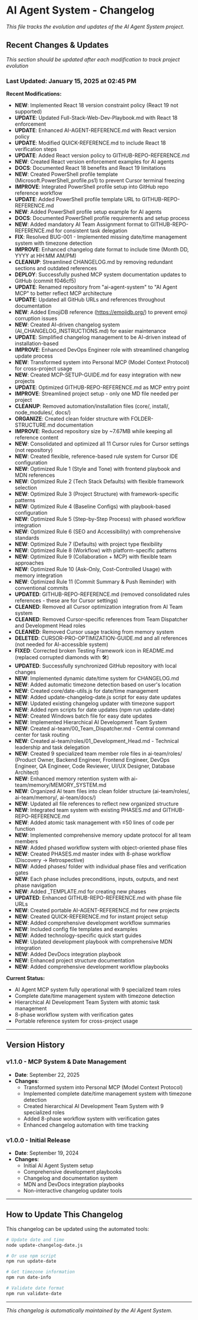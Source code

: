 # AI Agent System - Changelog

*This file tracks the evolution and updates of the AI Agent System project.*

## Recent Changes & Updates

*This section should be updated after each modification to track project evolution*

### Last Updated: January 15, 2025 at 02:45 PM

**Recent Modifications:**
- **NEW**: Implemented React 18 version constraint policy (React 19 not supported)
- **UPDATE**: Updated Full-Stack-Web-Dev-Playbook.md with React 18 enforcement
- **UPDATE**: Enhanced AI-AGENT-REFERENCE.md with React version policy
- **UPDATE**: Modified QUICK-REFERENCE.md to include React 18 verification steps
- **UPDATE**: Added React version policy to GITHUB-REPO-REFERENCE.md
- **NEW**: Created React version enforcement examples for AI agents
- **DOCS**: Documented React 18 benefits and React 19 limitations
- **NEW**: Created PowerShell profile template (Microsoft.PowerShell_profile.ps1) to prevent Cursor terminal freezing
- **IMPROVE**: Integrated PowerShell profile setup into GitHub repo reference workflow
- **UPDATE**: Added PowerShell profile template URL to GITHUB-REPO-REFERENCE.md
- **NEW**: Added PowerShell profile setup example for AI agents
- **DOCS**: Documented PowerShell profile requirements and setup process
- **NEW**: Added mandatory AI Team Assignment format to GITHUB-REPO-REFERENCE.md for consistent task delegation
- **FIX**: Resolved BUG-001 - Implemented missing date/time management system with timezone detection
- **IMPROVE**: Enhanced changelog date format to include time (Month DD, YYYY at HH:MM AM/PM)
- **CLEANUP**: Streamlined CHANGELOG.md by removing redundant sections and outdated references
- **DEPLOY**: Successfully pushed MCP system documentation updates to GitHub (commit f046cf5)
- **UPDATE**: Renamed repository from "ai-agent-system" to "AI Agent MCP" to better reflect MCP architecture
- **UPDATE**: Updated all GitHub URLs and references throughout documentation
- **NEW**: Added EmojiDB reference (https://emojidb.org/) to prevent emoji corruption issues
- **NEW**: Created AI-driven changelog system (AI_CHANGELOG_INSTRUCTIONS.md) for easier maintenance
- **UPDATE**: Simplified changelog management to be AI-driven instead of installation-based
- **IMPROVE**: Enhanced DevOps Engineer role with streamlined changelog update process
- **NEW**: Transformed system into Personal MCP (Model Context Protocol) for cross-project usage
- **NEW**: Created MCP-SETUP-GUIDE.md for easy integration with new projects
- **UPDATE**: Optimized GITHUB-REPO-REFERENCE.md as MCP entry point
- **IMPROVE**: Streamlined project setup - only one MD file needed per project
- **CLEANUP**: Removed automation/installation files (core/, install/, node_modules/, docs/)
- **ORGANIZE**: Created clean folder structure with FOLDER-STRUCTURE.md documentation
- **IMPROVE**: Reduced repository size by ~7.67MB while keeping all reference content
- **NEW**: Consolidated and optimized all 11 Cursor rules for Cursor settings (not repository)
- **NEW**: Created flexible, reference-based rule system for Cursor IDE configuration
- **NEW**: Optimized Rule 1 (Style and Tone) with frontend playbook and MDN references
- **NEW**: Optimized Rule 2 (Tech Stack Defaults) with flexible framework selection
- **NEW**: Optimized Rule 3 (Project Structure) with framework-specific patterns
- **NEW**: Optimized Rule 4 (Baseline Configs) with playbook-based configuration
- **NEW**: Optimized Rule 5 (Step-by-Step Process) with phased workflow integration
- **NEW**: Optimized Rule 6 (SEO and Accessibility) with comprehensive standards
- **NEW**: Optimized Rule 7 (Defaults) with project type flexibility
- **NEW**: Optimized Rule 8 (Workflow) with platform-specific patterns
- **NEW**: Optimized Rule 9 (Collaboration + MCP) with flexible team approaches
- **NEW**: Optimized Rule 10 (Ask-Only, Cost-Controlled Usage) with memory integration
- **NEW**: Optimized Rule 11 (Commit Summary & Push Reminder) with conventional commits
- **UPDATED**: GITHUB-REPO-REFERENCE.md (removed consolidated rules references - these are for Cursor settings)
- **CLEANED**: Removed all Cursor optimization integration from AI Team system
- **CLEANED**: Removed Cursor-specific references from Team Dispatcher and Development Head roles
- **CLEANED**: Removed Cursor usage tracking from memory system
- **DELETED**: CURSOR-PRO-OPTIMIZATION-GUIDE.md and all references (not needed for AI-accessible system)
- **FIXED**: Corrected broken Testing Framework icon in README.md (replaced corrupted diamonds with 🛠️)
- **UPDATED**: Successfully synchronized GitHub repository with local changes
- **NEW**: Implemented dynamic date/time system for CHANGELOG.md
- **NEW**: Added automatic timezone detection based on user's location
- **NEW**: Created core/date-utils.js for date/time management
- **NEW**: Added update-changelog-date.js script for easy date updates
- **NEW**: Updated existing changelog updater with timezone support
- **NEW**: Added npm scripts for date updates (npm run update-date)
- **NEW**: Created Windows batch file for easy date updates
- **NEW**: Implemented Hierarchical AI Development Team System
- **NEW**: Created ai-team/00_Team_Dispatcher.md - Central command center for task routing
- **NEW**: Created ai-team/roles/01_Development_Head.md - Technical leadership and task delegation
- **NEW**: Created 9 specialized team member role files in ai-team/roles/ (Product Owner, Backend Engineer, Frontend Engineer, DevOps Engineer, QA Engineer, Code Reviewer, UI/UX Designer, Database Architect)
- **NEW**: Enhanced memory retention system with ai-team/memory/MEMORY_SYSTEM.md
- **NEW**: Organized AI team files into clean folder structure (ai-team/roles/, ai-team/memory/, ai-team/docs/)
- **NEW**: Updated all file references to reflect new organized structure
- **NEW**: Integrated team system with existing PHASES.md and GITHUB-REPO-REFERENCE.md
- **NEW**: Added atomic task management with ≤50 lines of code per function
- **NEW**: Implemented comprehensive memory update protocol for all team members
- **NEW**: Added phased workflow system with object-oriented phase files
- **NEW**: Created PHASES.md master index with 8-phase workflow (Discovery → Retrospective)
- **NEW**: Added phases/ folder with individual phase files and verification gates
- **NEW**: Each phase includes preconditions, inputs, outputs, and next phase navigation
- **NEW**: Added _TEMPLATE.md for creating new phases
- **UPDATED**: Enhanced GITHUB-REPO-REFERENCE.md with phase file URLs
- **NEW**: Created portable AI-AGENT-REFERENCE.md for new projects
- **NEW**: Created QUICK-REFERENCE.md for instant project setup
- **NEW**: Added comprehensive development workflow summaries
- **NEW**: Included config file templates and examples
- **NEW**: Added technology-specific quick start guides
- **NEW**: Updated development playbook with comprehensive MDN integration
- **NEW**: Added DevDocs integration playbook
- **NEW**: Enhanced project structure documentation
- **NEW**: Added comprehensive development workflow playbooks

**Current Status:**
- AI Agent MCP system fully operational with 9 specialized team roles
- Complete date/time management system with timezone detection
- Hierarchical AI Development Team System with atomic task management
- 8-phase workflow system with verification gates
- Portable reference system for cross-project usage

---

## Version History

### v1.1.0 - MCP System & Date Management
- **Date**: September 22, 2025
- **Changes**:
  - Transformed system into Personal MCP (Model Context Protocol)
  - Implemented complete date/time management system with timezone detection
  - Created hierarchical AI Development Team System with 9 specialized roles
  - Added 8-phase workflow system with verification gates
  - Enhanced changelog automation with time tracking

### v1.0.0 - Initial Release
- **Date**: September 19, 2024
- **Changes**:
  - Initial AI Agent System setup
  - Comprehensive development playbooks
  - Changelog and documentation system
  - MDN and DevDocs integration playbooks
  - Non-interactive changelog updater tools

---

## How to Update This Changelog

This changelog can be updated using the automated tools:

```bash
# Update date and time
node update-changelog-date.js

# Or use npm script
npm run update-date

# Get timezone information
npm run date-info

# Validate date format
npm run validate-date
```

---

*This changelog is automatically maintained by the AI Agent System.*
